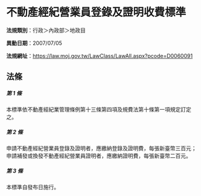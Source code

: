 # 不動產經紀營業員登錄及證明收費標準

**法規類別**：行政＞內政部＞地政目

**異動日期**：2007/07/05  

**法規網址**：https://law.moj.gov.tw/LawClass/LawAll.aspx?pcode=D0060091





## 法條
##### 第 1 條
本標準依不動產經紀業管理條例第十三條第四項及規費法第十條第一項規定訂定之。

##### 第 2 條
申請不動產經紀營業員登錄及證明者，應繳納登錄及證明費，每張新臺幣三百元；申請補發或換發不動產經紀營業員證明者，應繳納證明費，每張新臺幣二百元。

##### 第 3 條
本標準自發布日施行。


